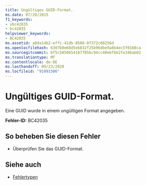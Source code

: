 ```yaml
---
title: Ungültiges GUID-Format.
ms.date: 07/20/2015
f1_keywords:
- vbc42035
- bc42035
helpviewer_keywords:
- BC42035
ms.assetid: a0da14b2-effc-41db-8506-0f372c60256d
ms.openlocfilehash: 6307b8e68d5eb832f25b96dbe9a8b4ec5f0168ca
ms.sourcegitcommit: bf5c5850654187705bc94cc40ebfb62fe346ab02
ms.translationtype: MT
ms.contentlocale: de-DE
ms.lasthandoff: 09/23/2020
ms.locfileid: "91091586"
---
```

# <a name="bad-guid-format"></a>Ungültiges GUID-Format.

Eine GUID wurde in einem ungültigen Format angegeben.  
  
 **Fehler-ID:** BC42035  
  
## <a name="to-correct-this-error"></a>So beheben Sie diesen Fehler  
  
- Überprüfen Sie das GUID-Format.  
  
## <a name="see-also"></a>Siehe auch

- [Fehlertypen](../programming-guide/language-features/error-types.md)

